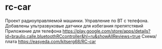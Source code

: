 # rc-car
Проект радиоуправляемой машинки. Управление по BT с телефона. Добавлены ультразвуковые датчики для избегания препятстявий
Приложение для телефона https://play.google.com/store/apps/details?id=braulio.calle.bluetoothRCcontroller&hl=ru&showAllReviews=true
Схема/плата https://easyeda.com/kitserg68/RC-car
